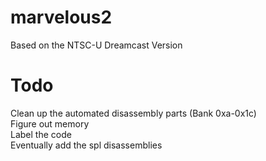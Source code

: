 # marvelous2
  Based on the NTSC-U Dreamcast Version

# Todo
  Clean up the automated disassembly parts (Bank 0xa-0x1c)\
  Figure out memory\
  Label the code\
  Eventually add the spl disassemblies
